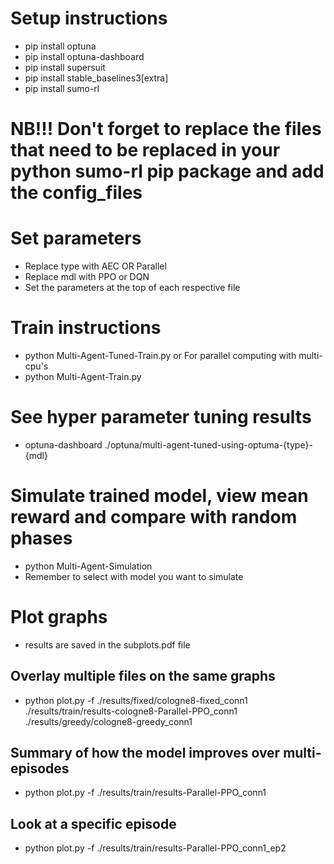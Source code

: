 # Setup instructions

- pip install optuna
- pip install optuna-dashboard
- pip install supersuit
- pip install stable_baselines3[extra]
- pip install sumo-rl

# NB!!! Don't forget to replace the files that need to be replaced in your python sumo-rl pip package and add the config_files

# Set parameters

- Replace type with AEC OR Parallel
- Replace mdl with PPO or DQN
- Set the parameters at the top of each respective file

# Train instructions

- python Multi-Agent-Tuned-Train.py
  or For parallel computing with multi-cpu's
- python Multi-Agent-Train.py

# See hyper parameter tuning results

- optuna-dashboard ./optuna/multi-agent-tuned-using-optuma-{type}-{mdl}

# Simulate trained model, view mean reward and compare with random phases

- python Multi-Agent-Simulation
- Remember to select with model you want to simulate

# Plot graphs

- results are saved in the subplots.pdf file

## Overlay multiple files on the same graphs
- python plot.py -f ./results/fixed/cologne8-fixed_conn1 ./results/train/results-cologne8-Parallel-PPO_conn1 ./results/greedy/cologne8-greedy_conn1

## Summary of how the model improves over multi-episodes

- python plot.py -f ./results/train/results-Parallel-PPO_conn1

## Look at a specific episode

- python plot.py -f ./results/train/results-Parallel-PPO_conn1_ep2

